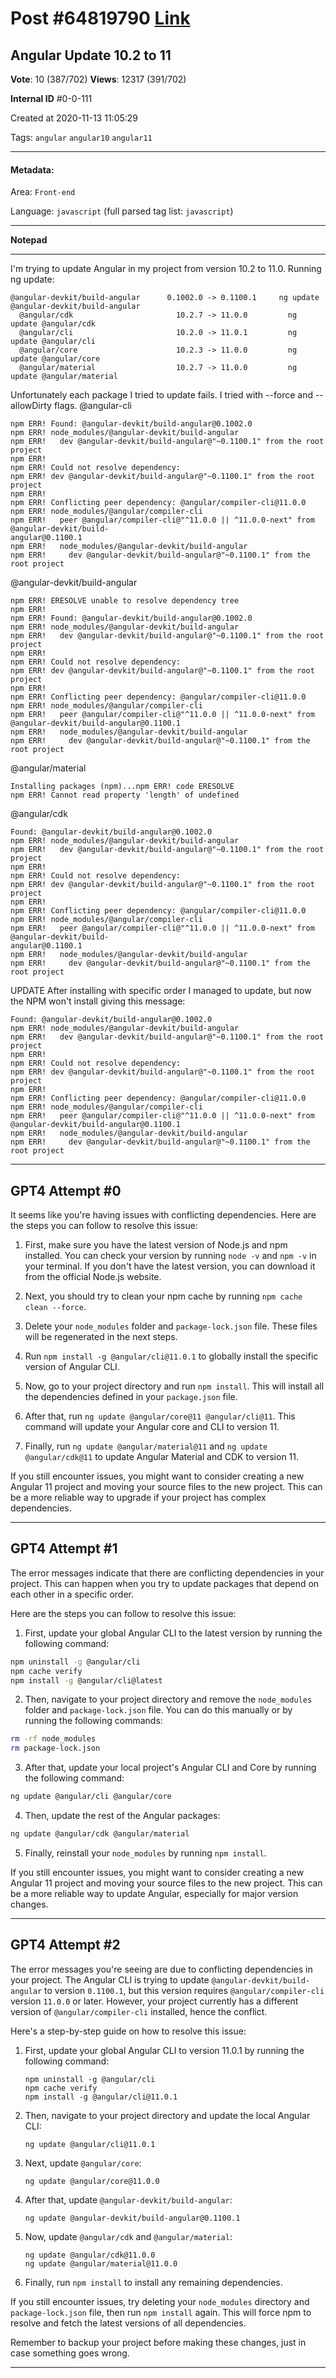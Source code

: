 
# Post \#64819790 [Link](https://stackoverflow.com/questions/64819790/)

## Angular Update 10.2 to 11

**Vote**: 10 (387/702) **Views**: 12317 (391/702) 

**Internal ID** \#0-0-111

Created at 2020-11-13 11:05:29

Tags: `angular` `angular10` `angular11`

----------

#### Metadata:

Area: `Front-end`

Language: `javascript` (full parsed tag list: `javascript`)

----------

**Notepad**


----------

I'm trying to update Angular in my project from version 10.2 to 11.0.
Running ng update:
```
@angular-devkit/build-angular      0.1002.0 -> 0.1100.1     ng update @angular-devkit/build-angular
  @angular/cdk                       10.2.7 -> 11.0.0         ng update @angular/cdk
  @angular/cli                       10.2.0 -> 11.0.1         ng update @angular/cli
  @angular/core                      10.2.3 -> 11.0.0         ng update @angular/core
  @angular/material                  10.2.7 -> 11.0.0         ng update @angular/material
```

Unfortunately each package I tried to update fails. I tried with --force and --allowDirty flags.
@angular-cli
```
npm ERR! Found: @angular-devkit/build-angular@0.1002.0
npm ERR! node_modules/@angular-devkit/build-angular
npm ERR!   dev @angular-devkit/build-angular@"~0.1100.1" from the root project
npm ERR! 
npm ERR! Could not resolve dependency:
npm ERR! dev @angular-devkit/build-angular@"~0.1100.1" from the root project
npm ERR! 
npm ERR! Conflicting peer dependency: @angular/compiler-cli@11.0.0
npm ERR! node_modules/@angular/compiler-cli
npm ERR!   peer @angular/compiler-cli@"^11.0.0 || ^11.0.0-next" from @angular-devkit/build- 
angular@0.1100.1
npm ERR!   node_modules/@angular-devkit/build-angular
npm ERR!     dev @angular-devkit/build-angular@"~0.1100.1" from the root project
```

@angular-devkit/build-angular
```
npm ERR! ERESOLVE unable to resolve dependency tree
npm ERR! 
npm ERR! Found: @angular-devkit/build-angular@0.1002.0
npm ERR! node_modules/@angular-devkit/build-angular
npm ERR!   dev @angular-devkit/build-angular@"~0.1100.1" from the root project
npm ERR! 
npm ERR! Could not resolve dependency:
npm ERR! dev @angular-devkit/build-angular@"~0.1100.1" from the root project
npm ERR! 
npm ERR! Conflicting peer dependency: @angular/compiler-cli@11.0.0
npm ERR! node_modules/@angular/compiler-cli
npm ERR!   peer @angular/compiler-cli@"^11.0.0 || ^11.0.0-next" from @angular-devkit/build-angular@0.1100.1
npm ERR!   node_modules/@angular-devkit/build-angular
npm ERR!     dev @angular-devkit/build-angular@"~0.1100.1" from the root project
```

@angular/material
```
Installing packages (npm)...npm ERR! code ERESOLVE
npm ERR! Cannot read property 'length' of undefined
```

@angular/cdk
```
Found: @angular-devkit/build-angular@0.1002.0
npm ERR! node_modules/@angular-devkit/build-angular
npm ERR!   dev @angular-devkit/build-angular@"~0.1100.1" from the root project
npm ERR! 
npm ERR! Could not resolve dependency:
npm ERR! dev @angular-devkit/build-angular@"~0.1100.1" from the root project
npm ERR! 
npm ERR! Conflicting peer dependency: @angular/compiler-cli@11.0.0
npm ERR! node_modules/@angular/compiler-cli
npm ERR!   peer @angular/compiler-cli@"^11.0.0 || ^11.0.0-next" from @angular-devkit/build- 
angular@0.1100.1
npm ERR!   node_modules/@angular-devkit/build-angular
npm ERR!     dev @angular-devkit/build-angular@"~0.1100.1" from the root project
```

UPDATE
After installing with specific order I managed to update, but now the NPM won't install giving this message:
```
Found: @angular-devkit/build-angular@0.1002.0
npm ERR! node_modules/@angular-devkit/build-angular
npm ERR!   dev @angular-devkit/build-angular@"~0.1100.1" from the root 
project
npm ERR! 
npm ERR! Could not resolve dependency:
npm ERR! dev @angular-devkit/build-angular@"~0.1100.1" from the root 
project
npm ERR! 
npm ERR! Conflicting peer dependency: @angular/compiler-cli@11.0.0
npm ERR! node_modules/@angular/compiler-cli
npm ERR!   peer @angular/compiler-cli@"^11.0.0 || ^11.0.0-next" from 
@angular-devkit/build-angular@0.1100.1
npm ERR!   node_modules/@angular-devkit/build-angular
npm ERR!     dev @angular-devkit/build-angular@"~0.1100.1" from the 
root project
```



----------
        
## GPT4 Attempt \#0

It seems like you're having issues with conflicting dependencies. Here are the steps you can follow to resolve this issue:

1. First, make sure you have the latest version of Node.js and npm installed. You can check your version by running `node -v` and `npm -v` in your terminal. If you don't have the latest version, you can download it from the official Node.js website.

2. Next, you should try to clean your npm cache by running `npm cache clean --force`.

3. Delete your `node_modules` folder and `package-lock.json` file. These files will be regenerated in the next steps.

4. Run `npm install -g @angular/cli@11.0.1` to globally install the specific version of Angular CLI.

5. Now, go to your project directory and run `npm install`. This will install all the dependencies defined in your `package.json` file.

6. After that, run `ng update @angular/core@11 @angular/cli@11`. This command will update your Angular core and CLI to version 11.

7. Finally, run `ng update @angular/material@11` and `ng update @angular/cdk@11` to update Angular Material and CDK to version 11.

If you still encounter issues, you might want to consider creating a new Angular 11 project and moving your source files to the new project. This can be a more reliable way to upgrade if your project has complex dependencies.

--------

## GPT4 Attempt \#1

The error messages indicate that there are conflicting dependencies in your project. This can happen when you try to update packages that depend on each other in a specific order. 

Here are the steps you can follow to resolve this issue:

1. First, update your global Angular CLI to the latest version by running the following command:

```bash
npm uninstall -g @angular/cli
npm cache verify
npm install -g @angular/cli@latest
```

2. Then, navigate to your project directory and remove the `node_modules` folder and `package-lock.json` file. You can do this manually or by running the following commands:

```bash
rm -rf node_modules
rm package-lock.json
```

3. After that, update your local project's Angular CLI and Core by running the following command:

```bash
ng update @angular/cli @angular/core
```

4. Then, update the rest of the Angular packages:

```bash
ng update @angular/cdk @angular/material
```

5. Finally, reinstall your `node_modules` by running `npm install`.

If you still encounter issues, you might want to consider creating a new Angular 11 project and moving your source files to the new project. This can be a more reliable way to update Angular, especially for major version changes.

--------

## GPT4 Attempt \#2

The error messages you're seeing are due to conflicting dependencies in your project. The Angular CLI is trying to update `@angular-devkit/build-angular` to version `0.1100.1`, but this version requires `@angular/compiler-cli` version `11.0.0` or later. However, your project currently has a different version of `@angular/compiler-cli` installed, hence the conflict.

Here's a step-by-step guide on how to resolve this issue:

1. First, update your global Angular CLI to version 11.0.1 by running the following command:

   ```
   npm uninstall -g @angular/cli
   npm cache verify
   npm install -g @angular/cli@11.0.1
   ```

2. Then, navigate to your project directory and update the local Angular CLI:

   ```
   ng update @angular/cli@11.0.1
   ```

3. Next, update `@angular/core`:

   ```
   ng update @angular/core@11.0.0
   ```

4. After that, update `@angular-devkit/build-angular`:

   ```
   ng update @angular-devkit/build-angular@0.1100.1
   ```

5. Now, update `@angular/cdk` and `@angular/material`:

   ```
   ng update @angular/cdk@11.0.0
   ng update @angular/material@11.0.0
   ```

6. Finally, run `npm install` to install any remaining dependencies.

If you still encounter issues, try deleting your `node_modules` directory and `package-lock.json` file, then run `npm install` again. This will force npm to resolve and fetch the latest versions of all dependencies.

Remember to backup your project before making these changes, just in case something goes wrong.

--------
